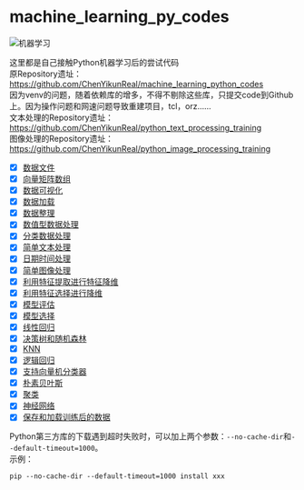 # machine_learning_py_codes

![机器学习](https://github.com/ChenYikunReal/machine_learning_py_codes/blob/master/images/machine_learning.jpg?x-oss-process=image/watermark,type_ZmFuZ3poZW5naGVpdGk,shadow_10,text_aHR0cHM6Ly9ibG9nLmNzZG4ubmV0L3dlaXhpbl80Mzg5NjMxOA==,size_16,color_FFFFFF,t_70)

这里都是自己接触Python机器学习后的尝试代码<br/>
原Repository遗址：<a href="https://github.com/ChenYikunReal/machine_learning_python_codes">https://github.com/ChenYikunReal/machine_learning_python_codes</a><br/>
因为venv的问题，随着依赖库的增多，不得不剔除这些库，只提交code到Github上。因为操作问题和网速问题导致重建项目，tcl，orz……<br/>
文本处理的Repository遗址：<a href="https://github.com/ChenYikunReal/python_text_processing_training">https://github.com/ChenYikunReal/python_text_processing_training</a><br/>
图像处理的Repository遗址：<a href="https://github.com/ChenYikunReal/python_image_processing_training">https://github.com/ChenYikunReal/python_image_processing_training</a><br/>

- [x] [数据文件](https://github.com/ChenYikunReal/machine_learning_py_codes/tree/master/src/data_files)
- [x] [向量矩阵数组](https://github.com/ChenYikunReal/machine_learning_py_codes/tree/master/src/向量矩阵数组)
- [x] [数据可视化](https://github.com/ChenYikunReal/machine_learning_py_codes/tree/master/src/数据可视化)
- [x] [数据加载](https://github.com/ChenYikunReal/machine_learning_py_codes/tree/master/src/数据加载)
- [x] [数据整理](https://github.com/ChenYikunReal/machine_learning_py_codes/tree/master/src/数据整理)
- [x] [数值型数据处理](https://github.com/ChenYikunReal/machine_learning_py_codes/tree/master/src/数值型数据处理)
- [x] [分类数据处理](https://github.com/ChenYikunReal/machine_learning_py_codes/tree/master/src/分类数据处理)
- [x] [简单文本处理](https://github.com/ChenYikunReal/machine_learning_py_codes/tree/master/src/简单文本处理)
- [x] [日期时间处理](https://github.com/ChenYikunReal/machine_learning_py_codes/tree/master/src/日期时间处理)
- [x] [简单图像处理](https://github.com/ChenYikunReal/machine_learning_py_codes/tree/master/src/简单图像处理)
- [x] [利用特征提取进行特征降维](https://github.com/ChenYikunReal/machine_learning_py_codes/tree/master/src/利用特征提取进行特征降维)
- [x] [利用特征选择进行降维](https://github.com/ChenYikunReal/machine_learning_py_codes/tree/master/src/利用特征选择进行降维)
- [x] [模型评估](https://github.com/ChenYikunReal/machine_learning_py_codes/tree/master/src/模型评估)
- [x] [模型选择](https://github.com/ChenYikunReal/machine_learning_py_codes/tree/master/src/模型选择)
- [x] [线性回归](https://github.com/ChenYikunReal/machine_learning_py_codes/tree/master/src/线性回归)
- [x] [决策树和随机森林](https://github.com/ChenYikunReal/machine_learning_py_codes/tree/master/src/决策树和随机森林)
- [x] [KNN](https://github.com/ChenYikunReal/machine_learning_py_codes/tree/master/src/KNN)
- [x] [逻辑回归](https://github.com/ChenYikunReal/machine_learning_py_codes/tree/master/src/逻辑回归)
- [x] [支持向量机分类器](https://github.com/ChenYikunReal/machine_learning_py_codes/tree/master/src/支持向量机分类器)
- [x] [朴素贝叶斯](https://github.com/ChenYikunReal/machine_learning_py_codes/tree/master/src/朴素贝叶斯)
- [x] [聚类](https://github.com/ChenYikunReal/machine_learning_py_codes/tree/master/src/聚类)
- [x] [神经网络](https://github.com/ChenYikunReal/machine_learning_py_codes/tree/master/src/神经网络)
- [x] [保存和加载训练后的数据](https://github.com/ChenYikunReal/machine_learning_py_codes/tree/master/src/保存和加载训练后的数据)

Python第三方库的下载遇到超时失败时，可以加上两个参数：<code>--no-cache-dir</code>和<code>--default-timeout=1000</code>。<br/>
示例：
```
pip --no-cache-dir --default-timeout=1000 install xxx
```
